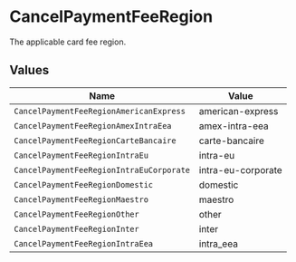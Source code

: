 # CancelPaymentFeeRegion

The applicable card fee region.


## Values

| Name                                     | Value                                    |
| ---------------------------------------- | ---------------------------------------- |
| `CancelPaymentFeeRegionAmericanExpress`  | american-express                         |
| `CancelPaymentFeeRegionAmexIntraEea`     | amex-intra-eea                           |
| `CancelPaymentFeeRegionCarteBancaire`    | carte-bancaire                           |
| `CancelPaymentFeeRegionIntraEu`          | intra-eu                                 |
| `CancelPaymentFeeRegionIntraEuCorporate` | intra-eu-corporate                       |
| `CancelPaymentFeeRegionDomestic`         | domestic                                 |
| `CancelPaymentFeeRegionMaestro`          | maestro                                  |
| `CancelPaymentFeeRegionOther`            | other                                    |
| `CancelPaymentFeeRegionInter`            | inter                                    |
| `CancelPaymentFeeRegionIntraEea`         | intra_eea                                |